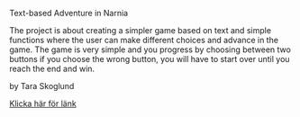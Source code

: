 Text-based Adventure in Narnia

The project is about creating a simpler game based on text and simple functions where the user can make different choices and advance in the game. The game is very simple and you progress by choosing between two buttons if you choose the wrong button, you will have to start over until you reach the end and win.

by Tara Skoglund

[Klicka här för länk](https://taraskoglund.github.io/TextBased-Game/)